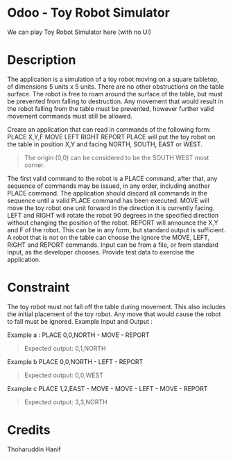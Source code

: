 Odoo - Toy Robot Simulator
=======================
We can play Toy Robot Simulator here (with no UI)

Description
========
The application is a simulation of a toy robot moving on a square tabletop, of dimensions 5 units x 5 units.
There are no other obstructions on the table surface.
The robot is free to roam around the surface of the table, but must be prevented from falling to destruction. Any movement that would result in the robot falling from the table must be prevented, however further valid movement commands must still be allowed.

Create an application that can read in commands of the following form:
PLACE X,Y,F MOVE LEFT RIGHT REPORT
PLACE will put the toy robot on the table in position X,Y and facing NORTH, SOUTH, EAST or WEST.
> The origin (0,0) can be considered to be the SOUTH WEST most corner.

The first valid command to the robot is a PLACE command, after that, any sequence of commands may be issued, in any order, including another PLACE command. The application should discard all commands in the sequence until a valid PLACE command has been executed.
MOVE will move the toy robot one unit forward in the direction it is currently facing.
LEFT and RIGHT will rotate the robot 90 degrees in the specified direction without changing the position of the robot. REPORT will announce the X,Y and F of the robot.
This can be in any form, but standard output is sufficient.
A robot that is not on the table can choose the ignore the MOVE, LEFT, RIGHT and REPORT commands.
Input can be from a file, or from standard input, as the developer chooses. Provide test data to exercise the application.

Constraint
========

The toy robot must not fall off the table during movement. This also includes the initial placement of the toy robot. Any move that would cause the robot to fall must be ignored.
Example Input and Output :

Example a : PLACE 0,0,NORTH - MOVE - REPORT
> Expected output: 0,1,NORTH

Example b PLACE 0,0,NORTH - LEFT - REPORT
> Expected output: 0,0,WEST

Example c PLACE 1,2,EAST - MOVE - MOVE - LEFT - MOVE - REPORT
> Expected output: 3,3,NORTH

Credits
=======
Thoharuddin Hanif
